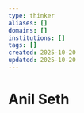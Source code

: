```yaml
---
type: thinker
aliases: []
domains: []
institutions: []
tags: []
created: 2025-10-20
updated: 2025-10-20
---
```


# Anil Seth


